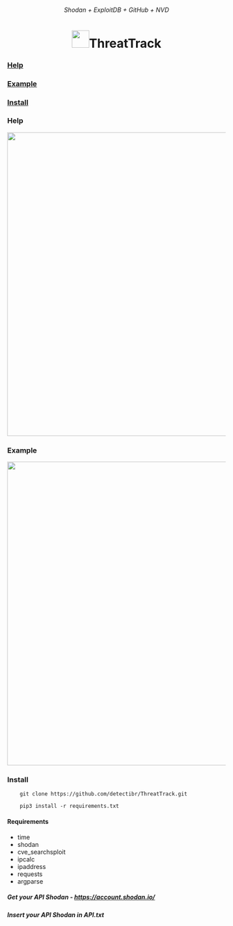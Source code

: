 <h6 align="center">Shodan + ExploitDB + GitHub + NVD</h6>
<h1 align="center"><img width="40" src=https://raw.githubusercontent.com/Ls4ss/ThreatTrack/main/example/logo.png>ThreatTrack</h1>

### [Help](https://github.com/Ls4ss/ThreatTrack/blob/main/README.md#help-1)
### [Example](https://github.com/Ls4ss/ThreatTrack/blob/main/README.md#example-1)
### [Install](https://github.com/Ls4ss/ThreatTrack/blob/main/README.md#install-1)

### Help
<img width="700" src=https://raw.githubusercontent.com/Ls4ss/ThreatTrack/main/example/help-1.png>

### Example
<img width="700" src=https://raw.githubusercontent.com/Ls4ss/ThreatTrack/main/example/xpl-1.png>

### Install

        git clone https://github.com/detectibr/ThreatTrack.git

        pip3 install -r requirements.txt
        
#### Requirements
        
+ time
+ shodan
+ cve_searchsploit
+ ipcalc
+ ipaddress
+ requests
+ argparse
        
##### Get your API Shodan - https://account.shodan.io/
##### Insert your API Shodan in API.txt
